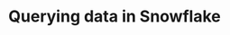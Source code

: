 ---
title: Querying data in Snowflake
weight: 1
variants: +flyte -serverless -byoc -byok
layout: py_example
example_file: /external/unionai-examples/flyte-integrations/flyte-agents/snowflake_agent/snowflake_agent/snowflake_agent_example_usage.py
---